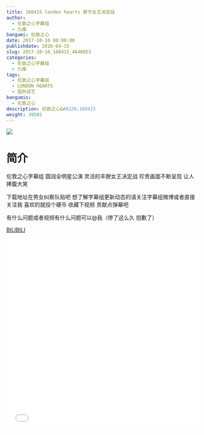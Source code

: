 ```yaml
---
title: 160415 london hearts 胖子女王决定战
author: 
  - 伦敦之心字幕组
  - 九條
bangumi: 伦敦之心
date: 2017-10-16 00:00:00
publishdate: 2016-04-15
slug: 2017-10-16_160415_4640853
categories: 
  - 伦敦之心字幕组
  - 九條
tags: 
  - 伦敦之心字幕组
  - LONDON HEARTS
  - 国外综艺
bangumis: 
  - 伦敦之心
description: 伦敦之心&#8226;160415
weight: 39585
---
```


![](https://i.imgur.com/AvEcoSI.jpg)

# 简介  
伦敦之心字幕组 圆润全明星公演 灵活的丰腴女王决定战 珍贵画面不断呈现 让人捧腹大笑 
下载地址在男女纠察队贴吧 想了解字幕组更新动态的请关注字幕组微博或者直接关注我 喜欢的就投个硬币 收藏下视频 贡献点弹幕吧
有什么问题或者视频有什么问题可以@我（停了这么久 抱歉了）

  [BILIBILI](https://www.bilibili.com/video/av4640853/)


  <iframe src="//www.bilibili.com/html/html5player.html?cid=7529182&aid=4640853" width="100%" height="500" frameborder="0" allowfullscreen="allowfullscreen"></iframe>
